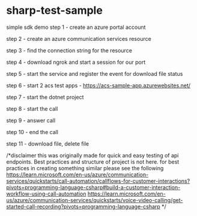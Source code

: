 # sharp-test-sample

simple sdk demo 
step 1 - create an azure portal account

step 2 - create an azure communication services resource

step 3 - find the connection string for the resource

step 4 - download ngrok and start a session for our port

step 5 - start the service and register the event for download file status

step 6 - start 2 acs test apps - https://acs-sample-app.azurewebsites.net/

step 7 - start the dotnet project

step 8 - start the call

step 9 - answer call

step 10 - end the call

step 11 - download file, delete file

/*disclaimer
this was originally made for quick and easy testing of api endpoints. Best practices and structure of project is not here. 
for best practices in creating something similar please see the following
https://learn.microsoft.com/en-us/azure/communication-services/quickstarts/call-automation/callflows-for-customer-interactions?pivots=programming-language-csharp#build-a-customer-interaction-workflow-using-call-automation
https://learn.microsoft.com/en-us/azure/communication-services/quickstarts/voice-video-calling/get-started-call-recording?pivots=programming-language-csharp
*/
